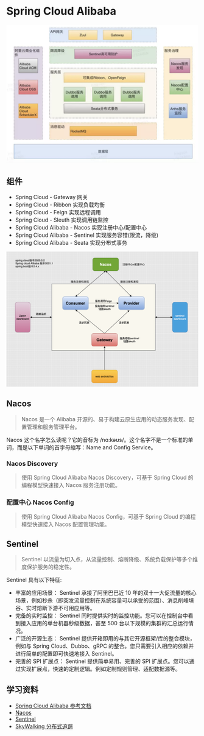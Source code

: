 # Spring Cloud Alibaba

  

![](/images/spring/springcloudalibaba/SpringCloudAlibabaAll.png "Spring Cloud Alibaba")

## 组件
* Spring Cloud - Gateway 网关
* Spring Cloud - Ribbon 实现负载均衡
* Spring Cloud - Feign 实现远程调用
* Spring Cloud - Sleuth 实现调用链监控
* Spring Cloud Alibaba - Nacos 实现注册中心/配置中心 
* Spring Cloud Alibaba - Sentinel  实现服务容错(限流，降级)
* Spring Cloud Alibaba - Seata 实现分布式事务

![](/images/spring/springcloudalibaba/SpringCloudAlibaba.png "Spring Cloud Alibaba 组件")

## Nacos
> Nacos 是一个 Alibaba 开源的、易于构建云原生应用的动态服务发现、配置管理和服务管理平台。

Nacos 这个名字怎么读呢？它的音标为 /nɑ:kəʊs/。这个名字不是一个标准的单词，而是以下单词的首字母缩写：Name and Config Service。

### Nacos Discovery
> 使用 Spring Cloud Alibaba Nacos Discovery，可基于 Spring Cloud 的编程模型快速接入 Nacos 服务注册功能。

### 配置中心 Nacos Config
> 使用 Spring Cloud Alibaba Nacos Config，可基于 Spring Cloud 的编程模型快速接入 Nacos 配置管理功能。

## Sentinel
> Sentinel 以流量为切入点，从流量控制、熔断降级、系统负载保护等多个维度保护服务的稳定性。

Sentinel 具有以下特征:
* 丰富的应用场景： Sentinel 承接了阿里巴巴近 10 年的双十一大促流量的核心场景，例如秒杀（即突发流量控制在系统容量可以承受的范围）、消息削峰填谷、实时熔断下游不可用应用等。
* 完备的实时监控： Sentinel 同时提供实时的监控功能。您可以在控制台中看到接入应用的单台机器秒级数据，甚至 500 台以下规模的集群的汇总运行情况。
* 广泛的开源生态： Sentinel 提供开箱即用的与其它开源框架/库的整合模块，例如与 Spring Cloud、Dubbo、gRPC 的整合。您只需要引入相应的依赖并进行简单的配置即可快速地接入 Sentinel。
* 完善的 SPI 扩展点： Sentinel 提供简单易用、完善的 SPI 扩展点。您可以通过实现扩展点，快速的定制逻辑。例如定制规则管理、适配数据源等。

## 学习资料
* [Spring Cloud Alibaba 参考文档](https://spring-cloud-alibaba-group.github.io/github-pages/hoxton/zh-cn/index.html)
* [Nacos](https://nacos.io/zh-cn/docs/what-is-nacos.html)
* [Sentinel](https://sentinelguard.io/zh-cn/docs/quick-start.html)
* [SkyWalking 分布式追踪](https://skywalking.apache.org/zh/2020-04-19-skywalking-quick-start/)
